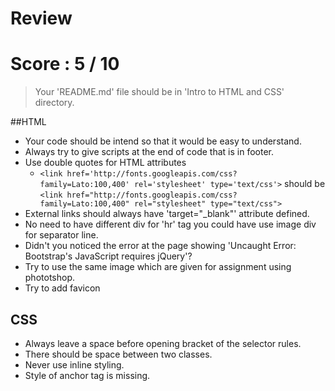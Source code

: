 # Review
# Score : 5 / 10 
> Your 'README.md' file should be in 'Intro to HTML and CSS' directory. 

##HTML 

- Your code should be intend so that it would be easy to understand.
- Always try to give scripts at the end of code that is in footer.
- Use double quotes for HTML attributes 
  - `<link href='http://fonts.googleapis.com/css?family=Lato:100,400' rel='stylesheet' type='text/css'>` should be `<link href="http://fonts.googleapis.com/css?family=Lato:100,400" rel="stylesheet" type="text/css">`
- External links should always have 'target="_blank"' attribute defined.
- No need to have different div for 'hr' tag you could have use image div for separator line.
- Didn't you noticed the error at the page showing 'Uncaught Error: Bootstrap's JavaScript requires jQuery'?
- Try to use the same image which are given for assignment using phototshop.
- Try to add favicon

## CSS

- Always leave a space before opening bracket of the selector rules.
- There should be space between two classes.
- Never use inline styling.
- Style of anchor tag is missing.


 
